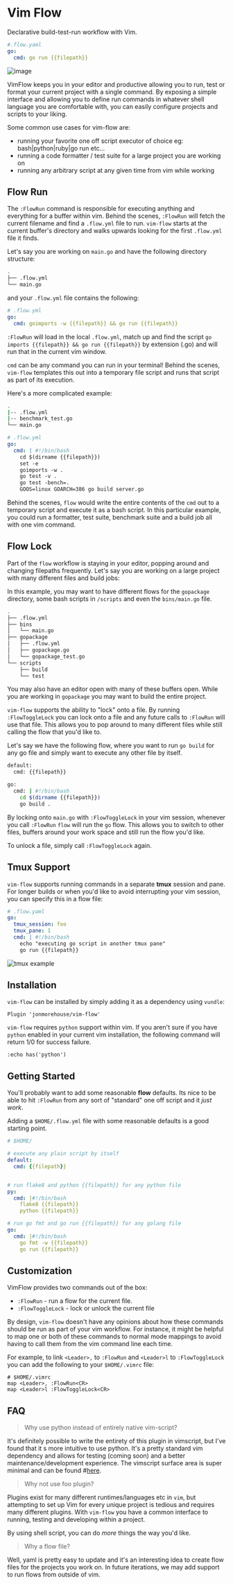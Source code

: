 # Vim Flow

Declarative build-test-run workflow with Vim.

```yaml
#.flow.yaml
go:
  cmd: go run {{filepath}}
```

![image](https://cdn.pbrd.co/images/VD58yLW.gif)

VimFlow keeps you in your editor and productive allowing you to run, test or format your current project with a single command. By exposing a simple interface and allowing you to define run commands in whatever shell language you are comfortable with, you can easily configure projects and scripts to your liking.

Some common use cases for vim-flow are:

- running your favorite one off script executor of choice eg: bash|python|ruby|go run etc...
- running a code formatter / test suite for a large project you are working on
- running any arbitrary script at any given time from vim while working

## Flow Run

The `:FlowRun` command is responsible for executing anything and everything for a buffer within vim. Behind the scenes, `:FlowRun` will fetch the current filename and find a `.flow.yml` file to run. `vim-flow` starts at the current buffer's directory and walks upwards looking for the first `.flow.yml` file it finds.

Let's say you are working on `main.go` and have the following directory structure:

```bash
.
├── .flow.yml
└── main.go
```

and your `.flow.yml` file contains the following:

```yaml
# .flow.yml
go:
  cmd: goimports -w {{filepath}} && go run {{filepath}}
```

`:FlowRun` will load in the local `.flow.yml`, match up and find the script `go imports {{filepath}} && go run {{filepath}}` by extension (.go) and will run that in the current vim window.

`cmd` can be any command you can run in your terminal! Behind the scenes, `vim-flow` templates this out into a temporary file script and runs that script as part of its execution.

Here's a more complicated example:

```bash
.
|-- .flow.yml
|-- benchmark_test.go
└── main.go
```

```yaml
# .flow.yml
go:
  cmd: | #!/bin/bash
    cd $(dirname {{filepath}})
    set -e
    goimports -w .
    go test -v .
    go test -bench=.
    GOOS=linux GOARCH=386 go build server.go
```

Behind the scenes, `flow` would write the entire contents of the `cmd` out to a temporary script and execute it as a bash script. In this particular example, you could run a formatter, test suite, benchmark suite and a build job all with one vim command.

## Flow Lock

Part of the `flow` workflow is staying in your editor, popping around and changing filepaths frequently. Let's say you are working on a large project with many different files and build jobs:

In this example, you may want to have different flows for the `gopackage` directory, some bash scripts in `/scripts` and even the `bins/main.go` file.

```bash
.
├── .flow.yml
├── bins
│   └── main.go
├── gopackage
│   ├── .flow.yml
│   ├── gopackage.go
│   └── gopackage_test.go
└── scripts
    ├── build
    └── test

```

You may also have an editor open with many of these buffers open. While you are working in `gopackage` you may want to build the entire project.

`vim-flow` supports the ability to "lock" onto a file. By running `:FlowToggleLock` you can lock onto a file and any future calls to `:FlowRun` will use that file. This allows you to pop around to many different files while still calling the flow that you'd like to.

Let's say we have the following flow, where you want to run `go build` for any go file and simply want to execute any other file by itself.

```bash
default:
  cmd: {{filepath}}

go:
  cmd: | #!/bin/bash
    cd $(dirname {{filepath}})
    go build .

```

By locking onto `main.go` with `:FlowToggleLock` in your vim session, whenever you call `:FlowRun` `flow` will run the `go` flow. This allows you to switch to other files, buffers around your work space and still run the flow you'd like.

To unlock a file, simply call `:FlowToggleLock` again.

## Tmux Support

`vim-flow` supports running commands in a separate **tmux** session and pane. For longer builds or when you'd like to avoid interrupting your vim session, you can specify this in a flow file:

```yaml
# .flow.yaml
go:
  tmux_session: foo
  tmux_pane: 1
  cmd: | #!/bin/bash
    echo "executing go script in another tmux pane"
    go run {{filepath}}
```

![tmux example](https://cdn.pbrd.co/images/VFLAzcF.gif)

## Installation

`vim-flow` can be installed by simply adding it as a dependency using `vundle`:

```vim
Plugin 'jonmorehouse/vim-flow'
```

`vim-flow` requires `python` support within vim. If you aren't sure if you have `python` enabled in your current vim installation, the following command will return 1/0 for success failure.

```vim
:echo has('python')
```

## Getting Started

You'll probably want to add some reasonable **flow** defaults. Its nice to be able to hit `:FlowRun` from any sort of "standard" one off script and it _just work_.

Adding a `$HOME/.flow.yml` file with some reasonable defaults is a good starting point.

```yaml
# $HOME/

# execute any plain script by itself
default:
  cmd: {{filepath}}


# run flake8 and python {{filepath}} for any python file
py:
  cmd: |#!/bin/bash
    flake8 {{filepath}}
    python {{filepath}}

# run go fmt and go run {{filepath}} for any golang file
go:
  cmd: |#!/bin/bash
    go fmt -w {{filepath}}
    go run {{filepath}}

```

## Customization

VimFlow provides two commands out of the box:

- `:FlowRun` - run a flow for the current file.
- `:FlowToggleLock` - lock or unlock the current file

By design, `vim-flow` doesn't have any opinions about how these commands should be run as part of your vim workflow. For instance, it might be helpful to map one or both of these commands to normal mode mappings to avoid having to call them from the vim command line each time.

For example, to link `<Leader>,` to `:FlowRun` and `<Leader>l` to `:FlowToggleLock` you can add the following to your `$HOME/.vimrc` file:

```vim
# $HOME/.vimrc
map <Leader>, :FlowRun<CR>
map <Leader>l :FlowToggleLock<CR>
```

## FAQ

> Why use python instead of entirely native vim-script?

It's definitely possible to write the entirety of this plugin in vimscript, but I've found that it s more intuitive to use python. It's a pretty standard vim dependency and allows for testing (coming soon) and a better maintenance/development experience. The vimscript surface area is super minimal and can be found #[here](https://github.com/jonmorehouse/vim-flow/blob/master/plugin/vim-flow.vim).

> Why not use foo plugin?

Plugins exist for many different runtimes/languages etc in `vim`, but attempting to set up Vim for every unique project is tedious and requires many different plugins. With `vim-flow` you have a common interface to running, testing and developing within a project.

By using shell script, you can do _more_ things the way you'd like.

> Why a flow file?

Well, yaml is pretty easy to update and it's an interesting idea to create flow files for the projects you work on. In future iterations, we may add support to run flows from outside of vim.
